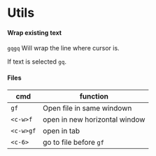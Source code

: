 Utils
=====

#### Wrap existing text

`gqgq` Will wrap the line where cursor is.

If text is selected `gq`.


#### Files


| cmd  | function                  |
| ---- | ------------------------- |
| `gf` | Open file in same windown |
| `<c-w>f` | open in new horizontal window |
| `<c-w>gf` | open in tab |
| `<c-6>` | go to file before `gf` |
